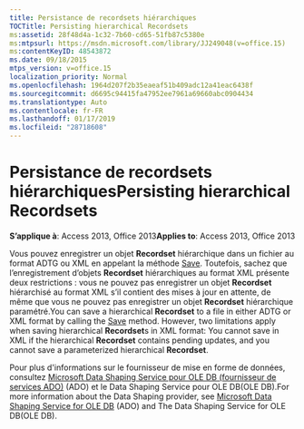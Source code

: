 ```yaml
---
title: Persistance de recordsets hiérarchiques
TOCTitle: Persisting hierarchical Recordsets
ms:assetid: 28f48d4a-1c32-7b60-cd65-51fb87c5380e
ms:mtpsurl: https://msdn.microsoft.com/library/JJ249048(v=office.15)
ms:contentKeyID: 48543872
ms.date: 09/18/2015
mtps_version: v=office.15
localization_priority: Normal
ms.openlocfilehash: 1964d207f2b35eaeaf51b409adc12a41eac6438f
ms.sourcegitcommit: d6695c94415fa47952ee7961a69660abc0904434
ms.translationtype: Auto
ms.contentlocale: fr-FR
ms.lasthandoff: 01/17/2019
ms.locfileid: "28718608"
---
```

# <a name="persisting-hierarchical-recordsets"></a><span data-ttu-id="e22aa-102">Persistance de recordsets hiérarchiques</span><span class="sxs-lookup"><span data-stu-id="e22aa-102">Persisting hierarchical Recordsets</span></span>

<span data-ttu-id="e22aa-103">**S’applique à**: Access 2013, Office 2013</span><span class="sxs-lookup"><span data-stu-id="e22aa-103">**Applies to**: Access 2013, Office 2013</span></span>

<span data-ttu-id="e22aa-p101">Vous pouvez enregistrer un objet **Recordset** hiérarchique dans un fichier au format ADTG ou XML en appelant la méthode [Save](save-method-ado.md). Toutefois, sachez que l’enregistrement d’objets **Recordset** hiérarchiques au format XML présente deux restrictions : vous ne pouvez pas enregistrer un objet **Recordset** hiérarchisé au format XML s’il contient des mises à jour en attente, de même que vous ne pouvez pas enregistrer un objet **Recordset** hiérarchique paramétré.</span><span class="sxs-lookup"><span data-stu-id="e22aa-p101">You can save a hierarchical **Recordset** to a file in either ADTG or XML format by calling the [Save](save-method-ado.md) method. However, two limitations apply when saving hierarchical **Recordset**s in XML format: You cannot save in XML if the hierarchical **Recordset** contains pending updates, and you cannot save a parameterized hierarchical **Recordset**.</span></span>

<span data-ttu-id="e22aa-106">Pour plus d'informations sur le fournisseur de mise en forme de données, consultez [Microsoft Data Shaping Service pour OLE DB (fournisseur de services ADO)](microsoft-data-shaping-service-for-ole-db-ado-service-provider.md) (ADO) et le Data Shaping Service pour OLE DB(OLE DB).</span><span class="sxs-lookup"><span data-stu-id="e22aa-106">For more information about the Data Shaping provider, see [Microsoft Data Shaping Service for OLE DB](microsoft-data-shaping-service-for-ole-db-ado-service-provider.md) (ADO) and The Data Shaping Service for OLE DB(OLE DB).</span></span>

